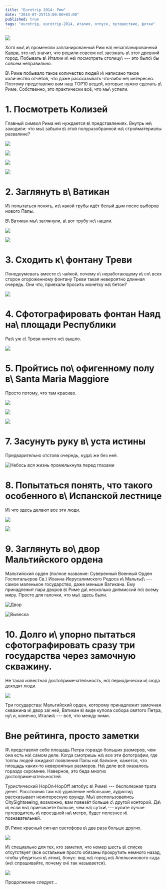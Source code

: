 ```yaml
---
title: "Eurotrip 2014: Рим"
date: "2014-07-25T15:00:00+03:00"
published: true
tags: "eurotrip, eurotrip-2014, италия, отпуск, путешествие, фотки"
---
```


![](/images/travel/2014-06-eurotrip/rome-cover.jpg)

Хотя мы\ и\ променяли запланированный Рим на\ незапланированный [Капри][capri], это не\ значит, что решили совсем 
не\ заезжать в\ этот древний город. Побывать в\ Италии и\ не\ посмотреть столицу\ --- это было\ бы совсем неправильно.

<!--more-->

В\ Риме побывало такое количество людей и\ написано такое количество отчётов, что даже рассказывать что&#8209;либо 
не\ интересно. Поэтому представляю вам наш TOP10 вещей, которые нужно сделать в\ Риме. Собственно, это практически всё, 
что мы\ успели.

# 1. Посмотреть Колизей

Главный символ Рима не\ нуждается в\ представлениях. Внутрь не\ заходили: что мы\ забыли в\ этой полуразобранной 
на\ стройматериалы развалине?

![](/images/travel/2014-06-eurotrip/rome-colosseum-1.jpg)

![](/images/travel/2014-06-eurotrip/rome-colosseum-2.jpg)

![](/images/travel/2014-06-eurotrip/rome-colosseum-3.jpg)

![](/images/travel/2014-06-eurotrip/rome-colosseum-4.jpg)

# 2. Заглянуть в\ Ватикан

И\ попытаться понять, из\ какой трубы идёт белый дым после выборов нового Папы.

В\ Ватикан мы\ заглянули, а\ вот трубу не\ нашли.

![](/images/travel/2014-06-eurotrip/rome-vatican-1.jpg)

![](/images/travel/2014-06-eurotrip/rome-vatican-2.jpg)

# 3. Сходить к\ фонтану Треви

Понедоумевать вместе с\ чайкой, почему к\ неработающему и\ со\ всех сторон огороженному фонтану Треви такая невероятно 
длинная очередь. Они что, приехали бросить монетку на\ бетон? 

![](/images/travel/2014-06-eurotrip/rome-seagull.jpg)

# 4. Сфотографировать фонтан Наяд на\ площади Республики

Раз\ уж с\ Треви ничего не\ вышло.

![](/images/travel/2014-06-eurotrip/rome-fountain-of-the-naiads.jpg)

# 5. Пройтись по\ офигенному полу в\ Santa Maria Maggiore

Просто потому, что там красиво.

![](/images/travel/2014-06-eurotrip/rome-santa-maria-maggiore-1.jpg)

![](/images/travel/2014-06-eurotrip/rome-santa-maria-maggiore-2.jpg)

![](/images/travel/2014-06-eurotrip/rome-santa-maria-maggiore-3.jpg)
 
# 7. Засунуть руку в\ уста истины

Предварительно отстояв очередь, куда\ же без неё.

![Небось вся жизнь промелькнула перед глазами](/images/travel/2014-06-eurotrip/rome-bocca-della-verita.jpg)

# 8. Попытаться понять, что такого особенного в\ Испанской лестнице

И\ что здесь делают все эти люди.

![](/images/travel/2014-06-eurotrip/rome-spanish-steps-1.jpg)

![](/images/travel/2014-06-eurotrip/rome-spanish-steps-2.jpg)

# 9. Заглянуть во\ двор Мальтийского ордена

Мальтийский орден (полное название: Суверенный Военный Орден Госпитальеров Св.\ Иоанна Иерусалимского Родоса 
и\ Мальты)\ --- самое маленькое государство, даже меньше Ватикана. Ему принадлежит пара дворов в\ Риме да\ несколько 
дипмиссий по\ всему миру. Просто для галочки, что мы\ здесь были.

![Двор](/images/travel/2014-06-eurotrip/rome-order-of-malta-yard.jpg "Двор")

![Вывеска](/images/travel/2014-06-eurotrip/rome-order-of-malta-sign.jpg "Вывеска")

# 10. Долго и\ упорно пытаться сфотографировать сразу три государства через замочную скважину.

Не такая известная достопримечательность, но\ периодически и\ сюда доходят люди.

![](/images/travel/2014-06-eurotrip/rome-keyhole.jpg)

Три государства: Мальтийский орден, которому принадлежит замочная скважина и\ двор за\ ней, Ватикан в\ виде купола 
собора святого Петра, ну\ и, конечно, Италия\ --- всё, что между ними.

# Вне рейтинга, просто заметки

Я\ представлял себе площадь Петра гораздо больших размеров, чем она есть на\ самом деле. Когда смотришь на\ все эти 
фотографии, где толпы людей ожидают появления Папы на\ балконе, кажется, что площадь каких&#8209;то невероятных 
размеров. На\ деле всё оказалось гораздо скромнее. Наверное, это беда многих достопримечательностей. 

Туристический HopOn&#8209;HopOff автобус в\ Риме\ --- бесполезная трата денег. Расстояния там на\ удивление небольшие, 
аудиогид рассказывает неинтересную ерунду. Мы\ воспользовались CitySightseeing, возможно, вам повезёт больше с\ другой 
конторой. Да\ и\ если вы\ приезжаете больше, чем на\ сутки\ --- купите лучше путеводитель и\ проездной на\ метро, будет 
полезнее и\ познавательней.

В\ Риме красный сигнал светофора в\ два раза больше других.

![](/images/travel/2014-06-eurotrip/rome-traffic-lights.jpg)

И\ специально для тех, кто заметил, что номер шесть в\ списке отсутствует (все остальные просто обязаны прокрутить 
немного назад, чтобы убедиться в\ этом), бонус: вид на\ город из\ Апельсинового сада (не\ спрашивайте, почему он\ так 
называется).

![](/images/travel/2014-06-eurotrip/rome-garder-of-oranges.jpg)

Продолжение следует...

[capri]: /post/eurotrip-2014-capri/
